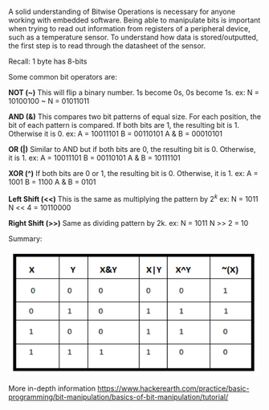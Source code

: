 A solid understanding of Bitwise Operations is necessary for anyone working with embedded software. Being able to manipulate bits is important when trying to read out information from registers of a peripheral device, such as a temperature sensor. To understand how data is stored/outputted, the first step is to read through the datasheet of the sensor.

Recall: 1 byte has 8-bits

Some common bit operators are:

**NOT (~)**
This will flip a binary number. 1s become 0s, 0s become 1s.
ex: N = 10100100
  ~ N = 01011011

**AND (&)**
This compares two bit patterns of equal size. For each position, the bit of each pattern is compared. If both bits are 1, the resulting bit is 1. Otherwise it is 0.
ex:     A = 10011101
        B = 00110101
    A & B = 00010101

**OR (|)**
Similar to AND but if both bits are 0, the resulting bit is 0. Otherwise, it is 1.
ex:     A = 10011101
        B = 00110101
    A & B = 10111101

**XOR (^)**
If both bits are 0 or 1, the resulting bit is 0. Otherwise, it is 1.
ex:    A = 1001
       B = 1100
   A & B = 0101

**Left Shift (<<)**
This is the same as multiplying the pattern by $2^k$
ex:
      N = 1011
      N << 4 = 10110000

**Right Shift (>>)**
Same as dividing pattern by 2k.
ex:
      N = 1011
      N >> 2 = 10

Summary:

<p align="center">
  <img width="500" height="250" src="https://github.com/jaxriemer/Embedded-Systems-Concepts/blob/main/images/TruthTable.png">
</p>


More in-depth information https://www.hackerearth.com/practice/basic-programming/bit-manipulation/basics-of-bit-manipulation/tutorial/
